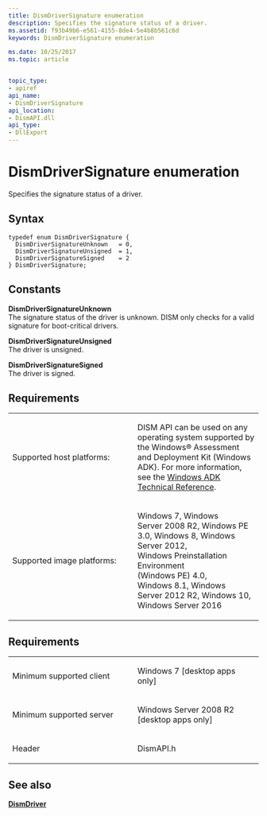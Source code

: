 ```yaml
---
title: DismDriverSignature enumeration
description: Specifies the signature status of a driver.
ms.assetid: f93b49b6-e561-4155-8de4-5e4b8b561c6d
keywords: DismDriverSignature enumeration

ms.date: 10/25/2017
ms.topic: article


topic_type: 
- apiref
api_name: 
- DismDriverSignature
api_location: 
- DismAPI.dll
api_type: 
- DllExport
---
```


# DismDriverSignature enumeration


Specifies the signature status of a driver.

Syntax
---

```
typedef enum DismDriverSignature { 
  DismDriverSignatureUnknown   = 0,
  DismDriverSignatureUnsigned  = 1,
  DismDriverSignatureSigned    = 2
} DismDriverSignature;
```

Constants
------

<span id="DismDriverSignatureUnknown"></span><span id="dismdriversignatureunknown"></span><span id="DISMDRIVERSIGNATUREUNKNOWN"></span>**DismDriverSignatureUnknown**  
The signature status of the driver is unknown. DISM only checks for a valid signature for boot-critical drivers.

<span id="DismDriverSignatureUnsigned"></span><span id="dismdriversignatureunsigned"></span><span id="DISMDRIVERSIGNATUREUNSIGNED"></span>**DismDriverSignatureUnsigned**  
The driver is unsigned.

<span id="DismDriverSignatureSigned"></span><span id="dismdriversignaturesigned"></span><span id="DISMDRIVERSIGNATURESIGNED"></span>**DismDriverSignatureSigned**  
The driver is signed.

## <span id="Requirements"></span><span id="requirements"></span><span id="REQUIREMENTS"></span>Requirements


<table>
<colgroup>
<col width="50%" />
<col width="50%" />
</colgroup>
<tbody>
<tr class="odd">
<td><p>Supported host platforms:</p></td>
<td><p>DISM API can be used on any operating system supported by the Windows® Assessment and Deployment Kit (Windows ADK). For more information, see the <a href="http://go.microsoft.com/fwlink/?LinkId=206587" data-raw-source="[Windows ADK Technical Reference](http://go.microsoft.com/fwlink/?LinkId=206587)">Windows ADK Technical Reference</a>.</p></td>
</tr>
<tr class="even">
<td><p>Supported image platforms:</p></td>
<td><p>Windows 7, Windows Server 2008 R2, Windows PE 3.0, Windows 8, Windows Server 2012, Windows Preinstallation Environment (Windows PE) 4.0, Windows 8.1, Windows Server 2012 R2, Windows 10, Windows Server 2016</p></td>
</tr>
</tbody>
</table>

 

Requirements
---------

<table>
<colgroup>
<col width="50%" />
<col width="50%" />
</colgroup>
<tbody>
<tr class="odd">
<td><p>Minimum supported client</p></td>
<td><p>Windows 7 [desktop apps only]</p></td>
</tr>
<tr class="even">
<td><p>Minimum supported server</p></td>
<td><p>Windows Server 2008 R2 [desktop apps only]</p></td>
</tr>
<tr class="odd">
<td><p>Header</p></td>
<td>DismAPI.h</td>
</tr>
</tbody>
</table>

## <span id="see_also"></span>See also


[**DismDriver**](dismdriver-structure.md)

 

 




